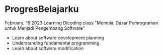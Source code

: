 # ProgresBelajarku

February, 16 2023
Learning Dicoding class "Memulai Dasar Pemrograman untuk Menjadi Pengembang Software"
  * Learn about software development planning
  * Understanding fundamental programming
  * Learn about software modification 
  
